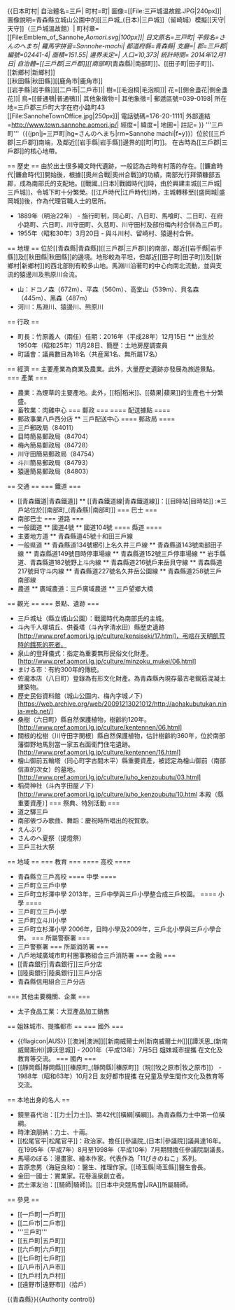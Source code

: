 {{日本町村|
自治體名=三戶|
町村=町|
圖像=[[File:三戸城温故館.JPG|240px]]|
圖像說明=青森縣立城山公園中的[[三戶城_(日本)|三戶城]]（留崎城）模擬[[天守|天守]]（三戶城溫故館）|
町村章=[[File:Emblem_of_Sannohe,_Aomori.svg|100px]]|
日文原名=三戸町|
平假名=さんのへまち|
羅馬字拼音=Sannohe-machi|
都道府縣=青森縣|
支廳=|
郡=三戶郡|
編號=02441-4|
面積=151.55|
邊界未定=|
人口=10,373|
統計時間= 2014年12月1日|
自治體=[[三戶郡|三戶郡]][[南部町_(青森縣)|南部町]]、[[田子町|田子町]]、[[新鄉村|新鄉村]]<br>[[秋田縣|秋田縣]][[鹿角市|鹿角市]]<br>[[岩手縣|岩手縣]][[二戶市|二戶市]]|
樹=[[毛泡桐|毛泡桐]]|
花=[[側金盞花|側金盞花]]|
鳥=[[普通鴞|普通鴞]]|
其他象徵物=|
其他象徵=|
郵遞區號=039-0198|
所在地=三戶郡三戶町大字在府小路町43<br>[[File:SannoheTownOffice.jpg|250px]]|
電話號碼=176-20-1111|
外部連結=http://www.town.sannohe.aomori.jp/|
經度=|
緯度=|
地圖=|
註記=
}}
'''三戶町'''（{{jpn|j=三戸町|hg=さんのへまち|rm=Sannohe machi|f=y}}）位於[[三戶郡|三戶郡]]南端，及鄰近[[岩手縣|岩手縣]]邊界的[[町|町]]。
在古時為[[三戶郡|三戶郡]]的核心地帶。

== 歷史 ==
由於出土很多繩文時代遺跡，一般認為古時有村落的存在。[[鐮倉時代|鐮倉時代]]開始後，根據[[奧州合戰|奧州合戰]]的功績，南部光行拜領糠部五郡，成為南部氏的支配地。[[戰國_(日本)|戰國時代]]時，由於興建主城[[三戶城|三戶城]]，令城下町十分繁榮。[[江戶時代|江戶時代]]時，主城轉移至[[盛岡城|盛岡城]]後，作為代理官職人士的居所。

* 1889年（明治22年） - 施行町制，同心町、八日町、馬喰町、二日町、在府小路町、六日町、川守田町、久慈町、川守田村及部份梅內村合併為三戶町。
* 1955年（昭和30年）3月20日 - 與斗川村、留崎村、猿邊村合併。

== 地理 ==
位於[[青森縣|青森縣]][[三戶郡|三戶郡]]的南部，鄰近[[岩手縣|岩手縣]]及[[秋田縣|秋田縣]]的邊境。地形較為平坦，但鄰近[[田子町|田子町]]及[[新鄉村|新鄉村]]的西北部則有較多山地。馬淵川沿著町的中心向南北流動，並與支流的猿邊川及熊原川合流。

* 山：ドコノ森（672m）、平森（560m）、高堂山（539m）、貝名森（445m）、黑森（487m）
* 河川：馬淵川、猿邊川、熊原川

== 行政 ==
* 町長：竹原義人（兩任）任期：2016年（平成28年）12月15日
** 出生於1950年（昭和25年）11月28日、簡歷：土地房屋調查員
* 町議會：議員數目為18名（共産黨1名、無所屬17名）

== 經濟 ==
主要產業為商業及農業。此外，大量歷史遺跡亦發展為旅遊景點。
=== 產業 ===
* 農業：為煙草的主要產地。此外，[[稻|稻米]]、[[蘋果|蘋果]]的生產也十分繁盛。
* 畜牧業：肉雞中心
=== 郵政 ===
==== 配送據點 ====
* 郵政事業八戶西分店
** 三戶配送中心
==== 郵政局 ====
* 三戶郵政局（84011）
* 目時簡易郵政局（84704）
* 梅內簡易郵政局（84728）
* 川守田簡易郵政局（84754）
* 斗川簡易郵政局（84793）
* 猿邊簡易郵政局（84803）

== 交通 ==
=== 鐵道 ===
* [[青森鐵道|青森鐵道]]
** [[青森鐵道線|青森鐵道線]]：[[目時站|目時站]]
:※三戶站位於[[南部町_(青森縣)|南部町]]
=== 巴士 ===
* 南部巴士
=== 道路 ===
* 一般國道
** 國道4號
** 國道104號
==== 縣道 ====
* 主要地方道
** 青森縣道45號十和田三戶線
* 一般県道
** 青森縣道134號櫛引上名久井三戶線
** 青森縣道143號南部田子線
** 青森縣道149號目時停車場線
** 青森縣道152號三戶停車場線
** 岩手縣道、青森縣道182號野上斗内線
** 青森縣道216號戶来岳貝守線
** 青森縣道217號貝守斗内線
** 青森縣道227號名久井岳公園線
** 青森縣道258號三戶南部線
* 農道
** 廣域農道：三戶廣域農道
** 三戶望鄉大橋

== 觀光 ==
=== 景點、遺跡 ===
* 三戶城址（縣立城山公園）：戰國時代為南部氏的主城。
* 斗內千人塚墳丘、供養塔（斗內字清水田）縣歷史遺跡 [http://www.pref.aomori.lg.jp/culture/kensiseki/17.html]，弔唁在天明飢荒時的餓死的死者。
* 泉山的登拜儀式：指定為重要無形民俗文化財產。[http://www.pref.aomori.lg.jp/culture/minzoku_mukei/06.html]
* まける市：有約300年的傳統。
* 佐瀧本店（八日町）登錄為有形文化財產。為青森縣內現存最古老鋼筋混凝土建築物。
* 歷史民俗資料館（城山公園内、梅內字城ノ下）[https://web.archive.org/web/20091213021012/http://aohakubutukan.ninja-web.net/]
* 桑樹（六日町）縣自然保護植物，樹齡約120年。[http://www.pref.aomori.lg.jp/culture/kentennen/06.html]
* 關根的松樹〔川守田字関根〕縣自然保護植物，估計樹齡約360年，位於南部藩御野地馬別當一家五右面衛門住宅遺跡。[http://www.pref.aomori.lg.jp/culture/kentennen/16.html]
* 檜山御前五輪塔（同心町字古間木平）縣重要資產，被認定為檜山御前（南部信直的次女）的墓地。[http://www.pref.aomori.lg.jp/culture/juho_kenzoubutu/03.html]
* 稻荷神社（斗內字田屋ノ下）[http://www.pref.aomori.lg.jp/culture/juho_kenzoubutu/10.html 本殿（縣重要資產）]
=== 祭典、特別活動 ===
* 道之驛三戶
* 南部俵づみ歌曲、舞蹈：慶祝時所唱出的祝賀歌。
* えんぶり
* さんのへ夏祭（提燈祭）
* 三戶三社大祭

== 地域 ==
=== 教育 ===
==== 高校 ====
* 青森縣立三戶高校
==== 中學 ====
* 三戶町立三戶中學
* 三戶町立杉澤中學
2013年，三戶中學與三戶小學整合成三戶校園。
==== 小學 ====
* 三戶町立三戶小學
* 三戶町立斗川小學
* 三戶町立杉澤小學
2006年，目時小學及2009年，三戶北小學與三戶小學合併。
=== 所屬警察署 ===
* 三戶警察署
=== 所屬消防署 ===
* 八戶地域廣域市町村圈事務組合三戶消防署
=== 金融 ===
* [[青森銀行|青森銀行]]三戶分店
* [[陸奥銀行|陸奥銀行]]三戶分店
* 青森縣信用組合三戶分店

=== 其他主要機關、企業 ===
* 太子食品工業：大豆產品加工銷售

== 姐妹城市、提攜都市 ==
=== 國外 ===
* {{flagicon|AUS}} [[澳洲|澳洲]][[新南威爾士州|新南威爾士州]][[譚沃思_(新南威爾斯州)|譚沃思城]] - 2001年（平成13年）7月5日 姐妹城市提攜 在文化及教育等交流。
=== 國內 ===
* [[靜岡縣|靜岡縣]][[榛原町_(靜岡縣)|榛原町]]（現[[牧之原市|牧之原市]]） - 1988年（昭和63年）10月2日 友好都市提攜 在兒童及學生間作文化及教育等交流。

== 本地出身的名人 ==
* 鏡里喜代治：[[力士|力士]]、第42代[[橫綱|橫綱]]。為青森縣力士中第一位橫綱。
* 時津浪朋納：力士、十兩。
* [[松尾官平|松尾官平]]：政治家。擔任[[參議院_(日本)|參議院]]議員達16年。在1995年（平成7年）8月至1998年（平成10年）7月期間擔任參議院副議長。
* 馬場のぼる：漫畫家、繪本作家。代表作為「11ぴきのねこ」系列。
* 吉原忠男（海庭良和）：醫生、推理作家。[[埼玉縣|埼玉縣]]醫生會長。
* 金田一國士：實業家。花卷溫泉創立者。
* 武士澤友治：[[騎師|騎師]]。[[日本中央競馬會|JRA]]所屬騎師。

== 參見 ==
* [[一戶町|一戶町]]
* [[二戶市|二戶市]]
* '''三戶町'''
* [[五戶町|五戶町]]
* [[六戶町|六戶町]]
* [[七戶町|七戶町]]
* [[八戶市|八戶市]]
* [[九戶村|九戶村]]
* [[遠野市|遠野市]]（拾戶）

{{青森縣}}{{Authority control}}